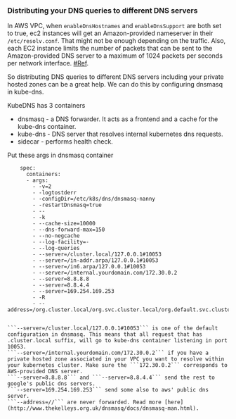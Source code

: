 ### Distributing your DNS queries to different DNS servers ###


In AWS VPC, when ```enableDnsHostnames``` and ```enableDnsSupport``` are both set to true, ec2 instances will get an Amazon-provided nameserver in their ```/etc/resolv.conf```.
That might not be enough depending on the traffic. Also, each EC2 instance limits the number of packets that can be sent to the Amazon-provided DNS server to a maximum of 1024 packets per seconds per network interface. [#Ref](https://docs.aws.amazon.com/vpc/latest/userguide/vpc-dns.html).

So distributing DNS queries to different DNS servers including your private hosted zones can be a great help. We can do this by configuring dnsmasq in kube-dns.

KubeDNS has 3 containers
- dnsmasq - a DNS forwarder. It acts as a frontend and a cache for the kube-dns container.
- kube-dns - DNS server that resolves internal kubernetes dns requests.
- sidecar - performs health check.

Put these args in dnsmasq container
```
    spec:
      containers:
      - args:
        - -v=2
        - -logtostderr
        - -configDir=/etc/k8s/dns/dnsmasq-nanny
        - -restartDnsmasq=true
        - --
        - -k
        - --cache-size=10000
        - --dns-forward-max=150
        - --no-negcache
        - --log-facility=-
        - --log-queries
        - --server=/cluster.local/127.0.0.1#10053
        - --server=/in-addr.arpa/127.0.0.1#10053
        - --server=/in6.arpa/127.0.0.1#10053
        - --server=/internal.yourdomain.com/172.30.0.2
        - --server=8.8.8.8
        - --server=8.8.4.4
        - --server=169.254.169.253
        - -R
        - --address=/org.cluster.local/org.svc.cluster.local/org.default.svc.cluster.local/com.cluster.local/com.svc.cluster.local/com.default.svc.cluster.local/net.cluster.local/net.svc.cluster.local/net.default.svc.cluster.local/svc.svc.cluster.local/local.vpc/
```
```

```--server=/cluster.local/127.0.0.1#10053``` is one of the default configuration in dnsmasq. This means that all request that has .cluster.local suffix, will go to kube-dns container listening in port 10053.
```--server=/internal.yourdomain.com/172.30.0.2``` if you have a private hosted zone associated in your VPC you want to resolve within your kubernetes cluster. Make sure the ```172.30.0.2``` corresponds to AWS-provided DNS server.
```--server=8.8.8.8``` and ```--server=8.8.4.4``` send the rest to google's public dns servers.
```--server=169.254.169.253``` send some also to aws' public dns server.
```--address=//``` are never forwarded. Read more [here](http://www.thekelleys.org.uk/dnsmasq/docs/dnsmasq-man.html).
